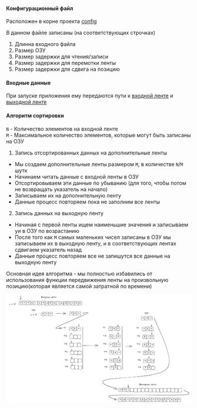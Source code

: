 #### Конфигурационный файл

Расположен в корне проекта [config](config.txt)

В данном файле записаны (на соответствующих строчках)

1. Длинна входного файла
2. Размер ОЗУ
3. Размер задержки для чтения/записи
4. Размер задержки для перемотки ленты
5. Размер задержки для сдвига на позицию

#### Входные данные 

При запуске приложения ему передаются пути к [входной ленте](data/input.txt) и [выходной ленте](data/output.txt)

#### Алгоритм сортировки

`N` - Количество элементов на входной ленте  
`M` - Максимальное количество элементов, которые могут быть записаны на ОЗУ

1. Запись отсортированных данных на дополнительные ленты
+ Мы создаем дополнительные ленты размером `M`, в количестве `N`/`M` шутк
+ Начинаем читать данные с входной ленты в ОЗУ
+ Отсортировываем эти данные по убыванию (для того, чтобы потом не возвращать указатель на начало)
+ Записываем их на дополнительную ленту
+ Данные процесс повторяем пока не заполним все ленты
2. Запись данных на выходную ленту 
+ Начиная с первой ленты ищем наименьшие значения и записываем уи в ОЗУ по возрастанию
+ После того как `M` самых маленьких чисел записаны в ОЗУ мы записываем их в выходную ленту, и в соответствующих лентах сдвигаем указатель назад
+ Данные процесс повторяем все не запишутся все данные на выходную ленту 

Основная идея алгоритма - мы полностью избавились от использования функции передвижения ленты на произвольную позицию(которая является самой затратной по времени)

![Алгоритм](alg.jpg)